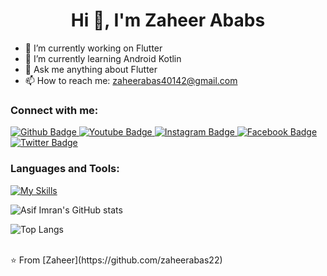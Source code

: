 
 <h1 align="center">Hi 👋, I'm Zaheer Ababs</h1>

- 🔭 I’m currently working on Flutter
- 🌱 I’m currently learning Android Kotlin
- 💬 Ask me anything about Flutter 
- 📫 How to reach me: zaheerabas40142@gmail.com

### Connect with me:
<div id="badges">
  <a href="https://github.com/zaheerabas22">
    <img src="https://img.shields.io/badge/Github-white?style=for-the-badge&logo=Github&logoColor=black" alt="Github Badge"/>
  </a>
  <a href="https://www.youtube.com/channel/yourcodingmentor">
    <img src="https://img.shields.io/badge/YouTube-red?style=for-the-badge&logo=youtube&logoColor=white" alt="Youtube Badge"/>
  </a>
   <a href="https://www.instagram.com/Zaheerimrofficla">
    <img src="https://img.shields.io/badge/Instagram-purple?style=for-the-badge&logo=instagram&logoColor=white" alt="Instagram Badge"/>
  </a>
   <a href="https://fb.com/zaheerabas22">
    <img src="https://img.shields.io/badge/Facebook-blue?style=for-the-badge&logo=facebook&logoColor=white" alt="Facebook Badge"/>
  </a>
   <a href="https://twitter.com/zaheerabas22">
    <img src="https://img.shields.io/badge/Twitter-blue?style=for-the-badge&logo=twitter&logoColor=white" alt="Twitter Badge"/>
  </a>
</div>

### Languages and Tools:
[![My Skills](https://skillicons.dev/icons?i=flutter,dart,firebase,nodejs,mongodb,github,git,postman,figma,xd&perline=6)](https://skillicons.dev)

![Asif Imran's GitHub stats](https://github-readme-stats.vercel.app/api?username=zaheerabas22&show_icons=true&theme=dark)

![Top Langs](https://github-readme-stats.vercel.app/api/top-langs/?username=zaheerabas22&theme=dark)


<br>
⭐️ From [Zaheer](https://github.com/zaheerabas22)
